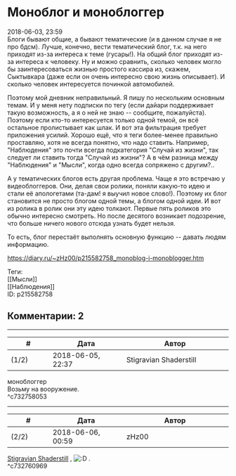 Моноблог и моноблоггер
======================

  
2018-06-03, 23:59  
 Блоги бывают общие, а бывают тематические (и в данном случае я не про бдсм). Лучше, конечно, вести тематический блог, т.к. на него приходят из-за интереса к теме (гусары!). На общий блог приходят из-за интереса к человеку. Ну и можно сравнить, сколько человек могло бы заинтересоваться жизнью простого кассира из, скажем, Сыктывкара (даже если он очень интересно свою жизнь описывает). И сколько человек интересуется починкой автомобилей.   
   
 Поэтому мой дневник неправильный. Я пишу по нескольким основным темам. И у меня нету подписки по тегу (если дайари поддерживает такую возможность, а я о ней не знаю -- сообщите, пожалуйста). Поэтому если кто-то интересуется только одной темой, он всё остальное пролистывает как шлак. И вот эта фильтрация требует приложения усилий. Хорошо ещё, что я теги более-менее правильно проставляю, хотя не всегда понятно, что надо ставить. Например, "Наблюдения" это почти всегда подкатегория "Случай из жизни", так следует ли ставить тогда "Случай из жизни"? А в чём разница между "Наблюдения" и "Мысли", когда одно всегда сопряжено с другим?..   
   
 А у тематических блогов есть другая проблема. Чаще я это встречаю у видеоблоггеров. Они, делая свои ролики, поняли какую-то идею и стали её апологетами (та-дам! я выучил новое слово!). Поэтому их блог становится не просто блогом одной темы, а блогом одной идеи. И вот из ролика в ролик они эту идею толкают. Первые пять роликов это обычно интересно смотреть. Но после десятого возникает подозрение, что больше ничего нового отсюда узнать будет нельзя.   
   
 То есть, блог перестаёт выполнять основную функцию -- давать людям информацию.   
  
<https://diary.ru/~zHz00/p215582758_monoblog-i-monoblogger.htm>  
  
Теги:  
[[Мысли]]  
[[Наблюдения]]  
ID: p215582758  


Комментарии: 2
--------------

  


---



|         #         |              Дата              |                     Автор                     |           ID           |
| --- | --- | --- | --- |
| (1/2) | 2018-06-05, 22:37 | Stigravian Shaderstill | c732758053 |

  
  моноблоггер    
 Возьму на вооружение.   
 ^c732758053

---



|         #         |              Дата              |                     Автор                     |           ID           |
| --- | --- | --- | --- |
| (2/2) | 2018-06-06, 00:59 | zHz00 | c732760969 |

  
  [Stigravian Shaderstill](http://stigravian.diary.ru "Science, Death, Rock-n-Roll")  , ![:D](http://static.diary.ru/picture/1131.gif) .   
 ^c732760969